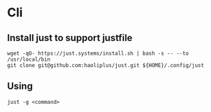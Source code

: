 # Cli


## Install just to support justfile

```
wget -qO- https://just.systems/install.sh | bash -s -- --to /usr/local/bin
git clone git@github.com:haoliplus/just.git ${HOME}/.config/just
```

## Using

```
just -g <command>
```
